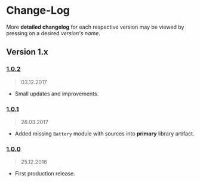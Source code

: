Change-Log
===============

More **detailed changelog** for each respective version may be viewed by pressing on a desired _version's name_.

## Version 1.x ##

### [1.0.2](https://github.com/universum-studios/android_device/releases/tag/v1.0.2) ###
> 03.12.2017 

- Small updates and improvements.

### [1.0.1](https://github.com/universum-studios/android_device/releases/tag/v1.0.1) ###
> 26.03.2017

- Added missing `Battery` module with sources into **primary** library artifact.

### [1.0.0](https://github.com/universum-studios/android_device/releases/tag/v1.0.0) ###
> 25.12.2016

- First production release.